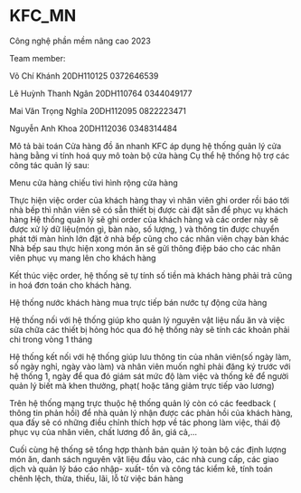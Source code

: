 # KFC_MN

Công nghệ phần mềm nâng cao 2023

Team member:

Võ Chí Khánh 20DH110125 0372646539

Lê Huỳnh Thanh Ngân 20DH110764 0344049177

Mai Văn Trọng Nghĩa 20DH112095 0822223471

Nguyễn Anh Khoa 20DH112036 0348314484

Mô tả bài toán Cửa hàng đồ ăn nhanh KFC áp dụng hệ thống quản lý cửa hàng bằng vi tính hoá quy mô toàn bộ cửa hàng Cụ thể hệ thống hộ trợ các công tác quản lý sau:

Menu cửa hàng chiếu tivi hình rộng cửa hàng

Thực hiện việc order của khách hàng thay vì nhân viên ghi order rồi báo tới nhà bếp thì nhân viên sẽ có sẵn thiết bị được cài đặt sẵn để phục vụ khách hàng Hệ thống quản lý sẽ ghi order của khách hàng và các order này sẽ được xử lý dữ liệu(món gì, bàn nào, số lượng, ) và thông tin được chuyển phát tới màn hình lớn đặt ở nhà bếp cũng cho các nhân viên chạy bàn khác Nhà bếp sau thực hiện xong món ăn sẽ gửi thông điệp báo cho các nhân viên phục vụ mang lên cho khách hàng

Kết thúc việc order, hệ thống sẽ tự tính số tiền mà khách hàng phải trả cũng in hoá đơn toán cho khách hàng.

Hệ thống nước khách hàng mua trực tiếp bán nước tự động cửa hàng

Hệ thống nối với hệ thống giúp kho quản lý nguyên vật liệu nấu ăn và việc sửa chữa các thiết bị hỏng hóc qua đó hệ thống này sẽ tính các khoản phải chi trong vòng 1 tháng

Hệ thống kết nối với hệ thống giúp lưu thông tin của nhân viên(số ngày làm, số ngày nghỉ, ngày vào làm) và nhân viên muốn nghỉ phải đăng ký trước với hệ thống 1, ngày để qua đó giám sát mức độ làm việc và thống kê để người quản lý biết mà khen thưởng, phạt( hoặc tăng giảm trực tiếp vào lương)

Trên hệ thống mạng trực thuộc hệ thống quản lý còn có các feedback ( thông tin phản hồi) để nhà quản lý nhận được các phản hồi của khách hàng, qua đấy sẽ có những điều chỉnh thích hợp về tác phong làm việc, thái độ phục vụ của nhân viên, chất lương đồ ăn, giá cả,…

Cuối cùng hệ thống sẽ tổng hợp thành bản quản lý toàn bộ các định lượng món ăn, danh sách nguyên vật liệu đầu vào, các nhà cung cấp, các giao dịch và quản lý báo cáo nhập- xuất- tồn và công tác kiểm kê, tính toán chênh lệch, thừa, thiếu, lãi, lỗ từ việc bán hàng

